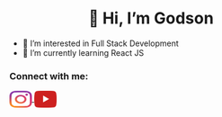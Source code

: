 <h1 align="center">👋 Hi, I’m Godson</h1>

- 👀 I’m interested in Full Stack Development
- 🌱 I’m currently learning React JS

<h3>Connect with me:</h3>
 <p align="left">
<a href="https://instagram.com/" target="blank">
  <img align="center" src="https://github.com/godsy07/godsy07/blob/main/assets/icons/social/instagram.svg" alt="instagram" height="30" width="40" />
</a>
<a href="https://www.youtube.com/" target="blank">
  <img align="center" src="https://github.com/godsy07/godsy07/blob/main/assets/icons/social/youtube.svg" alt="youtube" height="30" width="40" />
</a>
</p>
<!--
 <h3>Language and Tools:</h3>

<!--
  [![Godson's GitHub stats](https://github-readme-stats.vercel.app/api?username=godsy07&show_icons=true&theme=dark)](https://github.com/godsy07/github-readme-stats)

<!-- theme= dark, radical, merko, gruvbox, tokyonight, onedark, cobalt, synthwave, highcontrast, dracula -->
